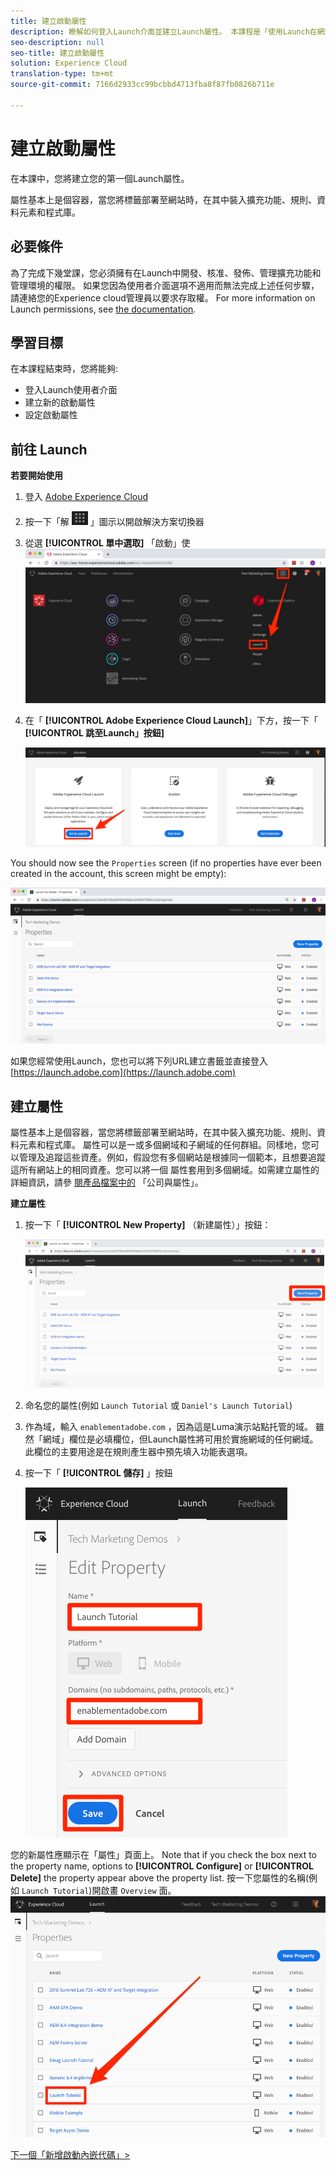 ```yaml
---
title: 建立啟動屬性
description: 瞭解如何登入Launch介面並建立Launch屬性。 本課程是「使用Launch在網站中實作Experience cloud」教學課程的一部分。
seo-description: null
seo-title: 建立啟動屬性
solution: Experience Cloud
translation-type: tm+mt
source-git-commit: 7166d2933cc99bcbbd4713fba8f87fb0826b711e

---
```



# 建立啟動屬性

在本課中，您將建立您的第一個Launch屬性。

屬性基本上是個容器，當您將標籤部署至網站時，在其中裝入擴充功能、規則、資料元素和程式庫。

## 必要條件

為了完成下幾堂課，您必須擁有在Launch中開發、核准、發佈、管理擴充功能和管理環境的權限。 如果您因為使用者介面選項不適用而無法完成上述任何步驟，請連絡您的Experience cloud管理員以要求存取權。 For more information on Launch permissions, see [the documentation](https://docs.adobe.com/content/help/en/launch/using/reference/admin/user-permissions.html).

## 學習目標

在本課程結束時，您將能夠:

* 登入Launch使用者介面
* 建立新的啟動屬性
* 設定啟動屬性

## 前往 Launch

**若要開始使用**

1. 登入 [Adobe Experience Cloud](https://experiencecloud.adobe.com)

1. 按一下「解 ![決方案切換器圖示](images/launch-solutionSwitcher.png) 」圖示以開啟解決方案切換器

1. 從選 **[!UICONTROL 單中選取]** 「啟動」使 ![用圖示開啟解決方案切換器，然後按一下「啟動」](images/launch-solutionSwitcherActivation.png)

1. 在「 **[!UICONTROL Adobe Experience Cloud Launch]**」下方，按一下「 **[!UICONTROL 跳至Launch」按鈕]**

   ![按一下「啟動」按鈕](images/launch-goToLaunch.png)

You should now see the `Properties` screen (if no properties have ever been created in the account, this screen might be empty):

![屬性畫面](images/launch-propertiesScreen.png)

如果您經常使用Launch，您也可以將下列URL建立書籤並直接登入 [https://launch.adobe.com](https://launch.adobe.com)

## 建立屬性

屬性基本上是個容器，當您將標籤部署至網站時，在其中裝入擴充功能、規則、資料元素和程式庫。 屬性可以是一或多個網域和子網域的任何群組。同樣地，您可以管理及追蹤這些資產。例如，假設您有多個網站是根據同一個範本，且想要追蹤這所有網站上的相同資產。您可以將一個 屬性套用到多個網域。如需建立屬性的詳細資訊，請參 [閱產品檔案中的](https://docs.adobe.com/content/help/en/launch/using/reference/admin/companies-and-properties.html) 「公司與屬性」。

**建立屬性**

1. 按一下「 **[!UICONTROL New Property]** （新建屬性）」按鈕：

   ![按一下「新增屬性」](images/launch-addNewProperty.png)

1. 命名您的屬性(例如 `Launch Tutorial` 或 `Daniel's Launch Tutorial`)
1. 作為域，輸入 `enablementadobe.com` ，因為這是Luma演示站點托管的域。 雖然「網域」欄位是必填欄位，但Launch屬性將可用於實施網域的任何網域。 此欄位的主要用途是在規則產生器中預先填入功能表選項。
1. 按一下「 **[!UICONTROL 儲存]** 」按鈕

   ![建立新屬性](images/launch-newProperty.png)

您的新屬性應顯示在「屬性」頁面上。 Note that if you check the box next to the property name, options to **[!UICONTROL Configure]** or **[!UICONTROL Delete]** the property appear above the property list. 按一下您屬性的名稱(例如 `Launch Tutorial`)開啟畫 `Overview` 面。
![按一下屬性名稱以開啟它](images/launch-openProperty.png)

[下一個「新增啟動內嵌代碼」&gt;](launch-add-embed.md)
